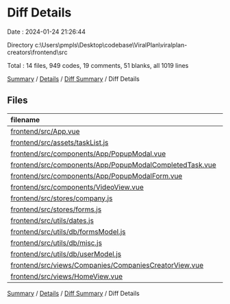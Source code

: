 # Diff Details

Date : 2024-01-24 21:26:44

Directory c:\\Users\\pmpls\\Desktop\\codebase\\ViralPlan\\viralplan-creators\\frontend\\src

Total : 14 files,  949 codes, 19 comments, 51 blanks, all 1019 lines

[Summary](results.md) / [Details](details.md) / [Diff Summary](diff.md) / Diff Details

## Files
| filename | language | code | comment | blank | total |
| :--- | :--- | ---: | ---: | ---: | ---: |
| [frontend/src/App.vue](/frontend/src/App.vue) | vue | 12 | 0 | 0 | 12 |
| [frontend/src/assets/taskList.js](/frontend/src/assets/taskList.js) | JavaScript | -129 | 1 | 5 | -123 |
| [frontend/src/components/App/PopupModal.vue](/frontend/src/components/App/PopupModal.vue) | vue | 624 | 18 | 8 | 650 |
| [frontend/src/components/App/PopupModalCompletedTask.vue](/frontend/src/components/App/PopupModalCompletedTask.vue) | vue | 100 | 0 | 11 | 111 |
| [frontend/src/components/App/PopupModalForm.vue](/frontend/src/components/App/PopupModalForm.vue) | vue | 136 | 0 | 13 | 149 |
| [frontend/src/components/VideoView.vue](/frontend/src/components/VideoView.vue) | vue | 10 | 0 | 0 | 10 |
| [frontend/src/stores/company.js](/frontend/src/stores/company.js) | JavaScript | 1 | 0 | 0 | 1 |
| [frontend/src/stores/forms.js](/frontend/src/stores/forms.js) | JavaScript | 8 | 0 | 1 | 9 |
| [frontend/src/utils/dates.js](/frontend/src/utils/dates.js) | JavaScript | 11 | 0 | 5 | 16 |
| [frontend/src/utils/db/formsModel.js](/frontend/src/utils/db/formsModel.js) | JavaScript | 62 | 0 | 3 | 65 |
| [frontend/src/utils/db/misc.js](/frontend/src/utils/db/misc.js) | JavaScript | 10 | 0 | 2 | 12 |
| [frontend/src/utils/db/userModel.js](/frontend/src/utils/db/userModel.js) | JavaScript | 7 | 0 | 1 | 8 |
| [frontend/src/views/Companies/CompaniesCreatorView.vue](/frontend/src/views/Companies/CompaniesCreatorView.vue) | vue | 2 | 0 | 0 | 2 |
| [frontend/src/views/HomeView.vue](/frontend/src/views/HomeView.vue) | vue | 95 | 0 | 2 | 97 |

[Summary](results.md) / [Details](details.md) / [Diff Summary](diff.md) / Diff Details